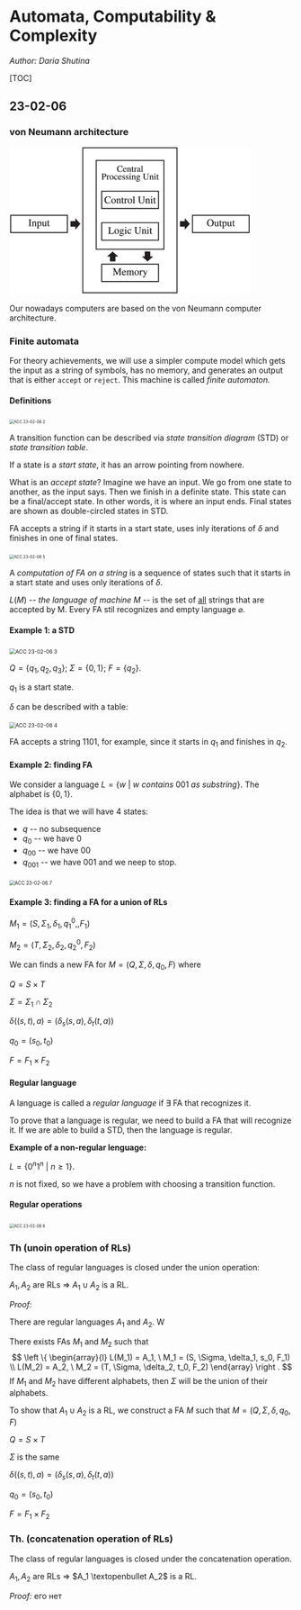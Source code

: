 # Automata, Computability & Complexity

*Author: Daria Shutina*



[TOC]



## 23-02-06

### von Neumann architecture

<img src="./pics for conspects/ACC 23-02-06 1.png" alt="ACC 23-02-06 1" style="zoom:67%;" />

Our nowadays computers are based on the von Neumann computer architecture. 





### Finite automata

For theory achievements, we will use a simpler compute model which gets
the input as a string of symbols, has no memory, and generates an output that is either
`accept` or `reject`.  This machine is called *finite automaton.*





#### Definitions

<img src="../../../Desktop/studying/JUB_conspects/2-spring2023/pics for conspects/ACC 23-02-06 2.png" alt="ACC 23-02-06 2" style="zoom:50%;" />

A transition function can be described via *state transition diagram* (STD) or *state transition table*. 

If a state is a *start state*, it has an arrow pointing from nowhere. 

What is an *accept state*? Imagine we have an input. We go from one state to another, as the input says. Then we finish in a definite state. This state can be a final/accept state. In other words, it is where an input ends. Final states are shown as double-circled states in STD. 



FA accepts a string if it starts in a start state, uses inly iterations of $\delta$ and finishes in one of final states. 

<img src="../../../Desktop/studying/JUB_conspects/2-spring2023/pics for conspects/ACC 23-02-06 5.png" alt="ACC 23-02-06 5" style="zoom:50%;" />



A *computation of FA on a string* is a sequence of states such that it starts in a start state and uses only iterations of $\delta$. 



$L(M)$ -- *the language of machine M* -- is the set of <u>all</u> strings that are accepted by M. Every FA stil recognizes and empty language $\varnothing$. 







#### Example 1: a STD 

<img src="../../../Desktop/studying/JUB_conspects/2-spring2023/pics for conspects/ACC 23-02-06 3.png" alt="ACC 23-02-06 3" style="zoom:67%;" />

$Q = \{ q_1, q_2, q_3 \}$;   $\Sigma = \{ 0, 1 \}$;   $F = \{ q_2 \}$.

$q_1$ is a start state. 

$\delta$ can be described with a table: 

<img src="../../../Desktop/studying/JUB_conspects/2-spring2023/pics for conspects/ACC 23-02-06 4.png" alt="ACC 23-02-06 4" style="zoom:67%;" />

FA accepts a string $1101$, for example, since it starts in $q_1$ and finishes in $q_2$.





#### Example 2: finding FA

We consider a language $L = \{ w \ | \ w \ contains \ 001 \ as \ substring\}$. The alphabet is $\{ 0, 1 \}$. 

The idea is that we will have $4$ states: 

- $q$ -- no subsequence
- $q_0$ -- we have $0$
- $q_{00}$ -- we have 00
- $q_{001}$ -- we have $001$ and we neep to stop. 

<img src="../../../Desktop/studying/JUB_conspects/2-spring2023/pics for conspects/ACC 23-02-06 7.png" alt="ACC 23-02-06 7" style="zoom:60%;" />



#### Example 3: finding a FA for a union of RLs

$M_1 = (S, \Sigma_1, \delta_1, q_{1}^0, , F_1)$

$M_2 = (T, \Sigma_2, \delta_2, q_2^0, F_2)$

We can finds a new FA for $M = (Q, \Sigma, \delta, q_0, F)$ where

$Q = S \times T$

$\Sigma = \Sigma_1 \cap \Sigma_2$ 

$\delta((s, t), a) = (\delta_s(s, a), \delta_t(t, a))$ 

$q_0 = (s_0, t_0)$

$F = F_1 \times F_2$





#### Regular language 

A language is called a *regular language* if $\exists$ FA that recognizes it. 

To prove that a language is regular, we need to build a FA that will recognize it. If we are able to build a STD, then the language is regular. 



**Example of a non-regular lenguage:**

$L = \{ 0^n 1^n \ | \ n \geqslant 1 \}$. 

$n$ is not fixed, so we have a problem with choosing a transition function. 







#### Regular operations

<img src="../../../Desktop/studying/JUB_conspects/2-spring2023/pics for conspects/ACC 23-02-06 6.png" alt="ACC 23-02-06 6" style="zoom:50%;" />







### Th (unoin operation of RLs)

The class of regular languages is closed under the union operation:

$A_1, A_2$ are RLs $\Rightarrow$ $A_1 \cup A_2$ is a RL.



*Proof:*

There are regular languages $A_1$ and $A_2$. W

There exists FAs $M_1$ and $M_2$ such that 
$$
\left \{ 
\begin{array}{l} L(M_1) = A_1, \ M_1 = (S, \Sigma, \delta_1, s_0, F_1) \\ L(M_2) = A_2, \ M_2 = (T, \Sigma, \delta_2, t_0, F_2) \end{array}
\right .
$$
If $M_1$ and $M_2$ have different alphabets, then $\Sigma$ will be the union of their alphabets. 



To show that $A_1 \cup A_2$ is a RL, we construct a FA $M$ such that $M = (Q, \Sigma, \delta, q_0, F)$

$Q = S \times T$

$\Sigma$ is the same

$\delta((s, t), a) = (\delta_s(s, a), \delta_t(t, a))$ 

$q_0 = (s_0, t_0)$

$F = F_1 \times F_2$







### Th. (concatenation operation of RLs)

The class of regular languages is closed under the concatenation operation.

$A_1, A_2$ are RLs $\Rightarrow$ $A_1 \textopenbullet A_2$ is a RL. 



*Proof:* его нет











